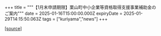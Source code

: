 +++
title = """【1月末申請期限】栗山町中小企業等資格取得支援事業補助金のご案内"""
date = 2025-01-16T15:00:00.000Z
expiryDate = 2025-01-29T14:15:50.063Z
tags = ["kuriyama","news"]
+++


[[source]](https://www.town.kuriyama.hokkaido.jp/soshiki/51/28235.html)

